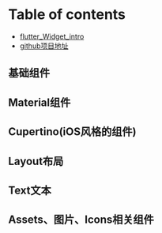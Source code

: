 # Table of contents

* [flutter\_Widget\_intro](README.md)
* [github项目地址](https://github.com/magicwangxuanqi/flutter-widget-intro)

## 基础组件

## Material组件

## Cupertino\(iOS风格的组件\)

## Layout布局

## Text文本

## Assets、图片、Icons相关组件

